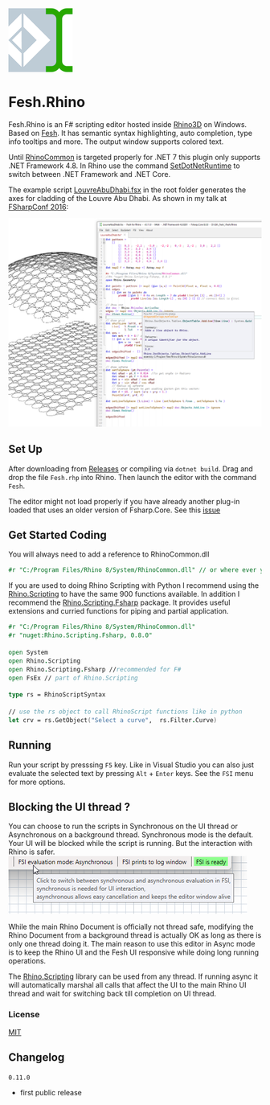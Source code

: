 ![Logo](https://raw.githubusercontent.com/goswinr/Fesh.Rhino/main/Media/logo128.png)
# Fesh.Rhino

Fesh.Rhino is an F# scripting editor hosted inside [Rhino3D](https://www.rhino3d.com/) on Windows. Based on [Fesh](https://github.com/goswinr/Fesh).
It has semantic syntax highlighting, auto completion, type info tooltips and more.
The output window supports colored text.

Until [RhinoCommon](https://www.nuget.org/packages/rhinocommon#supportedframeworks-body-tab) is targeted properly for .NET 7 this plugin only supports .NET Framework 4.8.
In Rhino use the command [SetDotNetRuntime](https://www.rhino3d.com/en/docs/guides/netcore/) to switch between .NET Framework and .NET Core.


The example script [LouvreAbuDhabi.fsx](https://github.com/goswinr/Fesh.Rhino/blob/main/LouvreAbuDhabi.fsx) in the root folder generates the axes for cladding of the Louvre Abu Dhabi.
As shown in my talk at [FSharpConf 2016](https://www.youtube.com/watch?v=ZY-bvZZZZnE):

![Screenshot](https://raw.githubusercontent.com/goswinr/Fesh.Rhino/main/Media/screen1.png)

## Set Up
After downloading from [Releases](https://github.com/goswinr/Fesh.Rhino/releases) or compiling via `dotnet build`.
Drag and drop the file `Fesh.rhp` into Rhino.
Then launch the editor with the command `Fesh`.

The editor might not load properly if you have already another plug-in loaded that uses an older version of Fsharp.Core.
See this [issue](https://github.com/goswinr/Fesh.Rhino/issues/2.)

## Get Started Coding
You will always need to add a reference to RhinoCommon.dll

```fsharp
#r "C:/Program Files/Rhino 8/System/RhinoCommon.dll" // or where ever you have it
```

If you are used to doing Rhino Scripting with Python I recommend using the [Rhino.Scripting](https://github.com/goswinr/Rhino.Scripting) to have the same 900 functions available.
In addition I recommend the [Rhino.Scripting.Fsharp](https://github.com/goswinr/Rhino.Scripting.Fsharp) package.
It provides useful extensions and curried functions for piping and partial application.


```fsharp
#r "C:/Program Files/Rhino 8/System/RhinoCommon.dll"
#r "nuget:Rhino.Scripting.Fsharp, 0.8.0"

open System
open Rhino.Scripting
open Rhino.Scripting.Fsharp //recommended for F#
open FsEx // part of Rhino.Scripting

type rs = RhinoScriptSyntax

// use the rs object to call RhinoScript functions like in python
let crv = rs.GetObject("Select a curve",  rs.Filter.Curve)
```

## Running
Run your script by presssing `F5` key.
Like in Visual Studio you can also just evaluate the selected text by pressing `Alt` + `Enter` keys.
See the `FSI` menu for more options.

## Blocking the UI thread ?
You can choose to run the scripts in Synchronous on the UI thread or Asynchronous on a background thread.
Synchronous mode is the default. Your UI will be blocked while the script is running.
But the interaction with Rhino is safer.
![async mode](https://raw.githubusercontent.com/goswinr/Fesh.Rhino/main/Media/async.png)

While the main Rhino Document is officially not thread safe,
modifying the Rhino Document from a background thread is actually OK as long as there is only one thread doing it.
The main reason to use this editor in Async mode is to keep the Rhino UI and the Fesh UI responsive while doing long running operations.

The [Rhino.Scripting](https://github.com/goswinr/Rhino.Scripting) library can be used from any thread.
If running async it will automatically marshal all calls that affect the UI to the main Rhino UI thread and wait for switching back till completion on UI thread.


### License
[MIT](https://github.com/goswinr/Fesh.Rhino/blob/main/LICENSE)


## Changelog

`0.11.0`
- first public release

